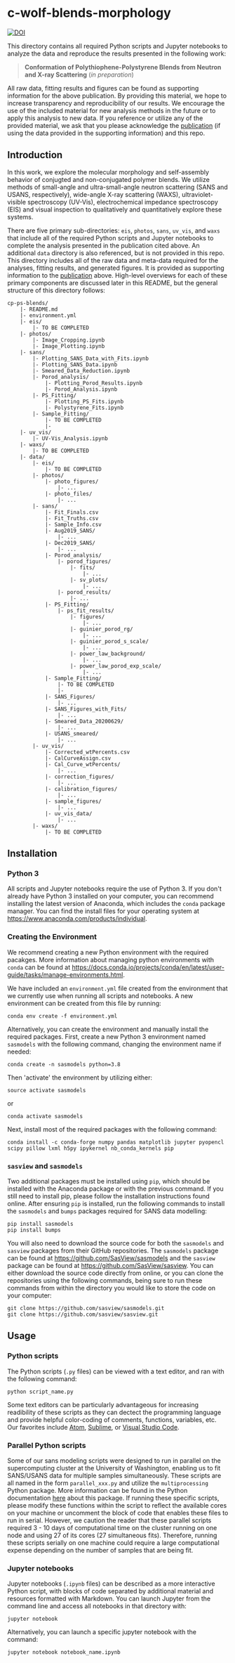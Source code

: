 # c-wolf-blends-morphology

[![DOI](https://zenodo.org/badge/293610449.svg)](https://zenodo.org/badge/latestdoi/293610449)

This directory contains all required Python scripts and Jupyter notebooks to analyze the data and reproduce the results presented in the following work:

> <a name="pub"></a> **Conformation of Polythiophene-Polystyrene Blends from Neutron and X-ray Scattering** (*in preparation*)

All raw data, fitting results and figures can be found as supporting information for the above publication. By providing this material, we hope to increase transparency and reproducibility of our results. We encourage the use of the included material for new analysis methods in the future or to apply this analysis to new data. If you reference or utilize any of the provided material, we ask that you please acknowledge the [publication](#pub) (if using the data provided in the supporting information) and this repo.

## Introduction

In this work, we explore the molecular morphology and self-assembly behavior of conjugted and non-conjugated polymer blends. We utilize methods of small-angle and ultra-small-angle neutron scattering (SANS and USANS, respectively), wide-angle X-ray scattering (WAXS), ultraviolet-visible spectroscopy (UV-Vis), electrochemical impedance spectroscopy (EIS) and visual inspection to qualitatively and quantitatively explore these systems. 

There are five primary sub-directories: `eis`, `photos`, `sans`, `uv_vis`, and `waxs` that include all of the required Python scripts and Jupyter notebooks to complete the analysis presented in the publication cited above. An additional `data` directory is also referenced, but is not provided in this repo. This directory includes all of the raw data and meta-data required for the analyses, fitting results, and generated figures. It is provided as supporting information to the [publication](#pub) above. High-level overviews for each of these primary components are discussed later in this README, but the general structure of this directory follows:

    cp-ps-blends/
        |- README.md
        |- environment.yml
        |- eis/
            |- TO BE COMPLETED
        |- photos/
            |- Image_Cropping.ipynb
            |- Image_Plotting.ipynb
        |- sans/
            |- Plotting_SANS_Data_with_Fits.ipynb
            |- Plotting_SANS_Data.ipynb
            |- Smeared_Data_Reduction.ipynb
            |- Porod_analysis/
                |- Plotting_Porod_Results.ipynb
                |- Porod_Analysis.ipynb  
            |- PS_Fitting/
                |- Plotting_PS_Fits.ipynb
                |- Polystyrene_Fits.ipynb
            |- Sample_Fitting/
                |- TO BE COMPLETED
                |-
        |- uv_vis/
            |- UV-Vis_Analysis.ipynb
        |- waxs/
            |- TO BE COMPLETED
        |- data/
            |- eis/
                |- TO BE COMPLETED
            |- photos/
                |- photo_figures/
                    |- ...
                |- photo_files/
                    |- ...
            |- sans/
                |- Fit_Finals.csv
                |- Fit_Truths.csv
                |- Sample_Info.csv
                |- Aug2019_SANS/
                    |- ...
                |- Dec2019_SANS/
                    |- ...
                |- Porod_analysis/
                    |- porod_figures/
                        |- fits/
                            |- ...
                        |- sv_plots/
                            |- ...
                    |- porod_results/
                        |- ...    
                |- PS_Fitting/
                    |- ps_fit_results/
                        |- figures/
                            |- ...
                        |- guinier_porod_rg/
                            |- ...
                        |- guinier_porod_s_scale/
                            |- ...
                        |- power_law_background/
                            |- ...
                        |- power_law_porod_exp_scale/
                            |- ...
                |- Sample_Fitting/
                    |- TO BE COMPLETED
                    |- 
                |- SANS_Figures/
                    |- ...
                |- SANS_Figures_with_Fits/
                    |- ...
                |- Smeared_Data_20200629/
                    |- ...
                |- USANS_smeared/
                    |- ...
            |- uv_vis/
                |- Corrected_wtPercents.csv
                |- CalCurveAssign.csv
                |- Cal_Curve_wtPercents/
                    |- ...
                |- correction_figures/
                    |- ...
                |- calibration_figures/
                    |- ...
                |- sample_figures/
                    |- ...
                |- uv_vis_data/
                    |- ...
            |- waxs/
                |- TO BE COMPLETED

## Installation

### Python 3

All scripts and Jupyter notebooks require the use of Python 3. If you don't already have Python 3 installed on your computer, you can recommend installing the latest version of Anaconda, which includes the `conda` package manager. You can find the install files for your operating system at <https://www.anaconda.com/products/individual>.

### Creating the Environment 

We recommend creating a new Python environment with the required pacakges. More information about managing python environments with `conda` can be found at <https://docs.conda.io/projects/conda/en/latest/user-guide/tasks/manage-environments.html>. 

We have included an `environment.yml` file created from the environment that we currently use when running all scripts and notebooks. A new environment can be created from this file by running:

    conda env create -f environment.yml

Alternatively, you can create the environment and manually install the required packages. First, create a new Python 3 environment named `sasmodels` with the following command, changing the environment name if needed:

    conda create -n sasmodels python=3.8

Then 'activate' the environment by utilizing either:

    source activate sasmodels  

or  

    conda activate sasmodels
    
Next, install most of the required packages with the following command:

    conda install -c conda-forge numpy pandas matplotlib jupyter pyopencl scipy pillow lxml h5py ipykernel nb_conda_kernels pip
    
### `sasview` and `sasmodels`

Two additional packages must be installed using `pip`, which should be installed with the Anaconda package or with the previous command. If you still need to install pip, please follow the installation instructions found online. After ensuring `pip` is installed, run the following commands to install the `sasmodels` and `bumps` packages required for SANS data modelling:

    pip install sasmodels
    pip install bumps
    
You will also need to download the source code for both the `sasmodels` and `sasview` packages from their GitHub repositories. The `sasmodels` package can be found at <https://github.com/SasView/sasmodels> and the `sasview` package can be found at <https://github.com/SasView/sasview>. You can either download the source code directly from online, or you can clone the repositories using the following commands, being sure to run these commands from within the directory you would like to store the code on your computer:

    git clone https://github.com/sasview/sasmodels.git
    git clone https://github.com/sasview/sasview.git
    


## Usage

### Python scripts

The Python scripts (`.py` files) can be viewed with a text editor, and ran with the following command:

    python script_name.py

Some text editors can be particularly advantageous for increasing readibility of these scripts as they can dectect the programming language and provide helpful color-coding of comments, functions, variables, etc. Our favorites include [Atom](https://atom.io/), [Sublime](https://www.sublimetext.com/), or [Visual Studio Code](https://code.visualstudio.com/).

### Parallel Python scripts

Some of our sans modeling scripts were designed to run in parallel on the supercomputing cluster at the University of Washington, enabling us to fit SANS/USANS data for multiple samples simultaneously. These scripts are all named in the form `parallel_xxx.py` and utilize the `multiprocessing` Python package. More information can be found in the Python documentation [here](https://docs.python.org/3/library/multiprocessing.html) about this package. If running these specific scripts, please modify these functions within the script to reflect the available cores on your machine or uncomment the block of code that enables these files to run in serial. However, we caution the reader that these parallel scripts required 3 - 10 days of computational time on the cluster running on one node and using 27 of its cores (27 simultaneous fits). Therefore, running these scripts serially on one machine could require a large computational expense depending on the number of samples that are being fit.

### Jupyter notebooks

Jupyter notebooks (`.ipynb` files) can be described as a more interactive Python script, with blocks of code separated by additional material and resources formatted with Markdown. You can launch Jupyter from the command line and access all notebooks in that directory with:

    jupyter notebook
    
Alternatively, you can launch a specific jupyter notebook with the command:

    jupyter notebook notebook_name.ipynb

<!--
## Sub-Directory Overviews

This section provides the user with high level descriptions of the five primary sub-directories, their contents, and the general analysis approach. The goal is to provide the user with enough information to help them find specific scripts, notebooks, or figures they may be interested in. However, we encourage the reader to explore the detailed comments and Markdown cells provided within each Python script or Jupyter ntoebook for step-by-step information.

### `photos`

Visual inspection of the samples was one of the first analyses performed after creating the solid films of conjugated polymer and polystyrene blends. The color provided the first clues of conformation changes within the conjugated phase. The original sample photos can be found at `data/photos/photo_files/`. The photos were then cropped using the `Image_Cropping.ipynb` notebook and arranged into the manuscript figures in `Image_Plotting.ipynb`. These figures can be found in the `data/photo_figures/` directory.

### `uv_vis`

Ultraviolet-visible spectroscopy, or UV-Vis, was performed to determine accurate concentrations in solid blends of a conjugated polymer and deuterated polystyrene. Three sections of each solid film were dissolved in chloroboenzene (replicates) and compared against a calibration curve created from solutions with known conjugated polymer and polystyrene amounts. This data was particularly important for modeling of the SANS data.

The raw UV-Vis data collected for both the solid sample replicates and the calibration curve solutions can be found at `data/uv_vis/uv_vis_data/`. Additional calibration curve data, including the known conjugated polymer concentration for each solution and the assignment of each sample to the appropriate calibration curve, is provided in the `data/Cal_Curve_wtPercents/` directory and `data/CalCurveAssign.csv` file, respectively. Finally, the complete analysis process can be found in the `UV-Vis_Analysis.ipynb` notebook. These results, including the calibrated wt% and vol% for each sample, are saved to the `data/Corrected_wtPercents.csv` file, which is referenced by the `sans`, `waxs`, and `eis` analyses.

### `sans`

Small-angle and ultra-small-angle neutron scattering data (SANS and USANS, respectively) were collected for solid blends of a conjugated polymer with deuterated polystyrene to quantitatively describe the phase interfaces as well as the shapes and sizes of formed 3D structures.

In the `data/sans` directory, the raw SANS and USANS can be found in `data/sans/Aug2019_SANS/`, `data/sans/Dec2019_SANS/` and `data/sans/USANS_smeared/` folders. The notebooks `Smeared_Data_Reduction.ipynb` compiles the SANS and USANS data for each sample, trims any noise from the data, and saves the final form in the folder `data/sans/Smeared_Data_20200629/`. Finally, the `Plotting_SANS_Data.ipynb` notebook plots this final data into concentration series of the conjugated polymer phase and saves them in the `SANS_Figures/` directory. The `data/sans/Sample_Info.csv` file is ued by these scripts (and many others) to define information about each sample, including the specific conjugated polymer and matrix polymer used as well as the assigned sample key. All scripts included here utilize these sample keys to easily track samples across all the different analyses. 

The Porod analysis was first performed to describe the interface between conjugated and non-conjugated components of the blend. This analysis can be found at `sans/Porod_analysis/`. Included are two notebooks, the first, `Porod_Analysis.ipynb`, automates the Porod fit for all samples and records that information in the `data/sans/Porod_analysis/porod_results/` directory. The second, `Plotting_Porod_Results.ipynb`, plots these fits (and the extracted data) and saves them in the `data/sans/Porod_analysis/porod_figures/` directory. 

A combined model was fit to all SANS/USANS profiles to account for both the polystyrene and conjugated polymer phases (more information can be found in the manuscript regarding these models). First, the polystyrene contribution was captured by performing simultaneous fits of the pure polystyrene control samples using the Guinier-Porod model. These results can be found in the `sans/PS_Fitting/` directory. The `Polystyrene_Fits.ipynb` notebook automates this fitting process, saving the results in sub-directories of the `data/sans/PS_Fitting/ps_fit_results/` directory. The fitting process was broken down into multiple steps, as discussed more thoroughly in the notebook. The `Plotting_PS_Fits.ipynb` notebook then plots these final fits, saving them to the `data/sans/PS_Fitting/ps_fit_results/figures` directory.

All combined fitting procedures can be found in the `sans/Sample_Fitting/` directory. In the `data/sans` directory, the `Fit_Truths.csv` file is referenced by these fitting scripts to determine which samples need to be fit with specific combined models. After the fits are completed and evaluated manually by the others, the final combined model for each sample was recorded in the `Fit_Finals.csv` file in the `data/sans` directory. [TO BE COMPLETED ONCE WE NARROW THESE DOWN].

### `waxs`


### `eis`
-->

    
    
    

